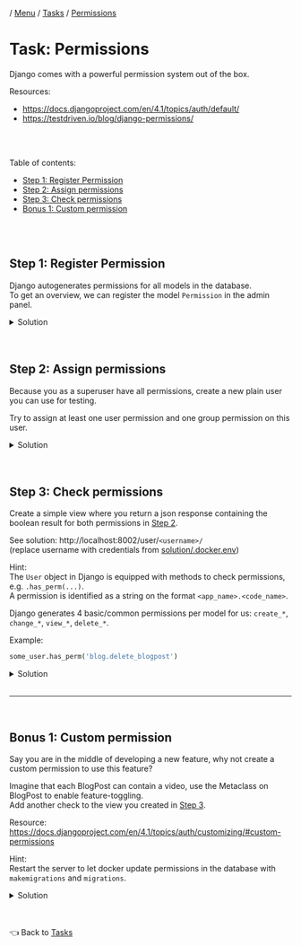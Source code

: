 / [Menu](/documentation/README.md) / [Tasks](/documentation/tasks/README.md) / [Permissions](security.md)

# Task: Permissions

Django comes with a powerful permission system out of the box.

Resources:

- https://docs.djangoproject.com/en/4.1/topics/auth/default/
- https://testdriven.io/blog/django-permissions/

<br>
<br>

Table of contents:

- [Step 1: Register Permission](#step-1-register-permission)
- [Step 2: Assign permissions](#step-2-assign-permissions)
- [Step 3: Check permissions](#step-3-check-permissions)
- [Bonus 1: Custom permission](#bonus-1-custom-permission)

<br>
<br>

## Step 1: Register Permission

Django autogenerates permissions for all models in the database.  
To get an overview, we can register the model `Permission` in the admin panel.

<details>
<summary>Solution</summary>

```py
# blog/admin.py

from django.contrib import admin
from django.contrib.auth.models import Permission

admin.site.register(Permission)
```

</details>

<br>
<br>

## Step 2: Assign permissions

Because you as a superuser have all permissions, create a new plain user you can use for testing.

Try to assign at least one user permission and one group permission on this user.

<details>
<summary>Solution</summary>

Can be performed in the admin panel on the detail page of a user.

</details>

<br>
<br>

## Step 3: Check permissions

Create a simple view where you return a json response containing the boolean result for both permissions in [Step 2](#step-2-assign-permissions).

See solution: http://localhost:8002/user/`<username>/`  
(replace username with credentials from [solution/.docker.env](/solution/.docker.env))

Hint:  
The `User` object in Django is equipped with methods to check permissions, e.g. `.has_perm(...)`.  
A permission is identified as a string on the format `<app_name>.<code_name>`.

Django generates 4 basic/common permissions per model for us: `create_*`, `change_*`, `view_*`, `delete_*`.

Example:

```py
some_user.has_perm('blog.delete_blogpost')
```

<details>
<summary>Solution</summary>

```py
# blog/urls.py
from django.urls import path
from rest_framework import routers

from . import views

urlpatterns = [
    path('user/<str:username>/', views.PermissionTestView.as_view()),
]
```

```py
# blog/views.py

from rest_framework.viewsets import ModelViewSet

from django.http import HttpResponse, HttpRequest, JsonResponse
from django.views import View
from django.contrib.auth.models import User


class PermissionTestView(View):

    def get(self, request: HttpRequest, username: str) -> JsonResponse:
        user = User.objects.get(username=username)
        can_delete = user.has_perm('blog.delete_blogpost')
        can_change = user.has_perm('blog.change_blogpost')
        data = {
            'can_delete': can_delete,
            'can_change': can_change,
        }
        return JsonResponse(data=data)
```

</details>

<br>
<hr>
<br>

## Bonus 1: Custom permission

Say you are in the middle of developing a new feature, why not create a custom permission to use this feature?

Imagine that each BlogPost can contain a video, use the Metaclass on BlogPost to enable feature-toggling.  
Add another check to the view you created in [Step 3](#step-3-check-permissions).

Resource: https://docs.djangoproject.com/en/4.1/topics/auth/customizing/#custom-permissions

Hint:  
Restart the server to let docker update permissions in the database with `makemigrations` and `migrations`.

<details>
<summary>Solution</summary>

```py
# blog/models.py

from django.db import models

class BlogPost(models.Model):
    ...

    class Meta:
        permission = [
            ('feature_video_blogpost', 'Can use video feature on BlogPost'),
        ]
```

</details>

<br>
<br>

👈 Back to [Tasks](/documentation/tasks/README.md)

```

```
